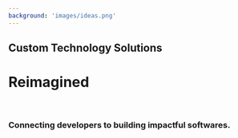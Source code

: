 ```yaml
---
background: 'images/ideas.png'
---
```


## Custom Technology Solutions
  
# Reimagined

<br>

### Connecting developers to building impactful softwares.

